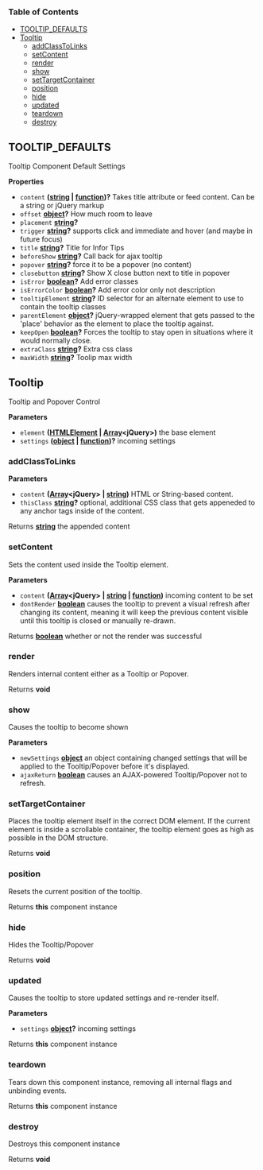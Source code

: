 <!-- Generated by documentation.js. Update this documentation by updating the source code. -->

### Table of Contents

-   [TOOLTIP_DEFAULTS](#tooltip_defaults)
-   [Tooltip](#tooltip)
    -   [addClassToLinks](#addclasstolinks)
    -   [setContent](#setcontent)
    -   [render](#render)
    -   [show](#show)
    -   [setTargetContainer](#settargetcontainer)
    -   [position](#position)
    -   [hide](#hide)
    -   [updated](#updated)
    -   [teardown](#teardown)
    -   [destroy](#destroy)

## TOOLTIP_DEFAULTS

Tooltip Component Default Settings

**Properties**

-   `content` **([string](https://developer.mozilla.org/docs/Web/JavaScript/Reference/Global_Objects/String) \| [function](https://developer.mozilla.org/docs/Web/JavaScript/Reference/Statements/function))?** Takes title attribute or feed content.
     Can be a string or jQuery markup
-   `offset` **[object](https://developer.mozilla.org/docs/Web/JavaScript/Reference/Global_Objects/Object)?** How much room to leave
-   `placement` **[string](https://developer.mozilla.org/docs/Web/JavaScript/Reference/Global_Objects/String)?** 
-   `trigger` **[string](https://developer.mozilla.org/docs/Web/JavaScript/Reference/Global_Objects/String)?** supports click and immediate and hover
     (and maybe in future focus)
-   `title` **[string](https://developer.mozilla.org/docs/Web/JavaScript/Reference/Global_Objects/String)?** Title for Infor Tips
-   `beforeShow` **[string](https://developer.mozilla.org/docs/Web/JavaScript/Reference/Global_Objects/String)?** Call back for ajax tooltip
-   `popover` **[string](https://developer.mozilla.org/docs/Web/JavaScript/Reference/Global_Objects/String)?** force it to be a popover (no content)
-   `closebutton` **[string](https://developer.mozilla.org/docs/Web/JavaScript/Reference/Global_Objects/String)?** Show X close button next to title in popover
-   `isError` **[boolean](https://developer.mozilla.org/docs/Web/JavaScript/Reference/Global_Objects/Boolean)?** Add error classes
-   `isErrorColor` **[boolean](https://developer.mozilla.org/docs/Web/JavaScript/Reference/Global_Objects/Boolean)?** Add error color only not description
-   `tooltipElement` **[string](https://developer.mozilla.org/docs/Web/JavaScript/Reference/Global_Objects/String)?** ID selector for an alternate element to use
     to contain the tooltip classes
-   `parentElement` **[object](https://developer.mozilla.org/docs/Web/JavaScript/Reference/Global_Objects/Object)?** jQuery-wrapped element that gets
     passed to the 'place' behavior as the element to place the tooltip against.
-   `keepOpen` **[boolean](https://developer.mozilla.org/docs/Web/JavaScript/Reference/Global_Objects/Boolean)?** Forces the tooltip to stay open in situations
     where it would normally close.
-   `extraClass` **[string](https://developer.mozilla.org/docs/Web/JavaScript/Reference/Global_Objects/String)?** Extra css class
-   `maxWidth` **[string](https://developer.mozilla.org/docs/Web/JavaScript/Reference/Global_Objects/String)?** Toolip max width

## Tooltip

Tooltip and Popover Control

**Parameters**

-   `element` **([HTMLElement](https://developer.mozilla.org/docs/Web/HTML/Element) \| [Array](https://developer.mozilla.org/docs/Web/JavaScript/Reference/Global_Objects/Array)&lt;jQuery>)** the base element
-   `settings` **([object](https://developer.mozilla.org/docs/Web/JavaScript/Reference/Global_Objects/Object) \| [function](https://developer.mozilla.org/docs/Web/JavaScript/Reference/Statements/function))?** incoming settings

### addClassToLinks

**Parameters**

-   `content` **([Array](https://developer.mozilla.org/docs/Web/JavaScript/Reference/Global_Objects/Array)&lt;jQuery> | [string](https://developer.mozilla.org/docs/Web/JavaScript/Reference/Global_Objects/String))** HTML or String-based content.
-   `thisClass` **[string](https://developer.mozilla.org/docs/Web/JavaScript/Reference/Global_Objects/String)?** optional, additional CSS class that gets appeneded to any
     anchor tags inside of the content.

Returns **[string](https://developer.mozilla.org/docs/Web/JavaScript/Reference/Global_Objects/String)** the appended content

### setContent

Sets the content used inside the Tooltip element.

**Parameters**

-   `content` **([Array](https://developer.mozilla.org/docs/Web/JavaScript/Reference/Global_Objects/Array)&lt;jQuery> | [string](https://developer.mozilla.org/docs/Web/JavaScript/Reference/Global_Objects/String) \| [function](https://developer.mozilla.org/docs/Web/JavaScript/Reference/Statements/function))** incoming content to be set
-   `dontRender` **[boolean](https://developer.mozilla.org/docs/Web/JavaScript/Reference/Global_Objects/Boolean)** causes the tooltip to prevent a visual refresh after
     changing its content, meaning it will keep the previous content visible until
     this tooltip is closed or manually re-drawn.

Returns **[boolean](https://developer.mozilla.org/docs/Web/JavaScript/Reference/Global_Objects/Boolean)** whether or not the render was successful

### render

Renders internal content either as a Tooltip or Popover.

Returns **void** 

### show

Causes the tooltip to become shown

**Parameters**

-   `newSettings` **[object](https://developer.mozilla.org/docs/Web/JavaScript/Reference/Global_Objects/Object)** an object containing changed settings that will be
     applied to the Tooltip/Popover before it's displayed.
-   `ajaxReturn` **[boolean](https://developer.mozilla.org/docs/Web/JavaScript/Reference/Global_Objects/Boolean)** causes an AJAX-powered Tooltip/Popover not to refresh.

### setTargetContainer

Places the tooltip element itself in the correct DOM element.
If the current element is inside a scrollable container, the tooltip element
 goes as high as possible in the DOM structure.

Returns **void** 

### position

Resets the current position of the tooltip.

Returns **this** component instance

### hide

Hides the Tooltip/Popover

Returns **void** 

### updated

Causes the tooltip to store updated settings and re-render itself.

**Parameters**

-   `settings` **[object](https://developer.mozilla.org/docs/Web/JavaScript/Reference/Global_Objects/Object)?** incoming settings

Returns **this** component instance

### teardown

Tears down this component instance, removing all internal flags and unbinding events.

Returns **this** component instance

### destroy

Destroys this component instance

Returns **void** 

